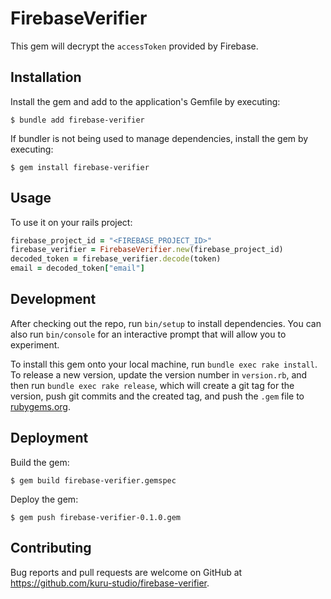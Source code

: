 # FirebaseVerifier

This gem will decrypt the `accessToken` provided by Firebase.

## Installation

Install the gem and add to the application's Gemfile by executing:

    $ bundle add firebase-verifier

If bundler is not being used to manage dependencies, install the gem by executing:

    $ gem install firebase-verifier

## Usage

To use it on your rails project:
```ruby
firebase_project_id = "<FIREBASE_PROJECT_ID>"
firebase_verifier = FirebaseVerifier.new(firebase_project_id)
decoded_token = firebase_verifier.decode(token)
email = decoded_token["email"]
```

## Development

After checking out the repo, run `bin/setup` to install dependencies. You can also run `bin/console` for an interactive prompt that will allow you to experiment.

To install this gem onto your local machine, run `bundle exec rake install`. To release a new version, update the version number in `version.rb`, and then run `bundle exec rake release`, which will create a git tag for the version, push git commits and the created tag, and push the `.gem` file to [rubygems.org](https://rubygems.org).

## Deployment

Build the gem:

    $ gem build firebase-verifier.gemspec

Deploy the gem:

    $ gem push firebase-verifier-0.1.0.gem

## Contributing

Bug reports and pull requests are welcome on GitHub at https://github.com/kuru-studio/firebase-verifier.
